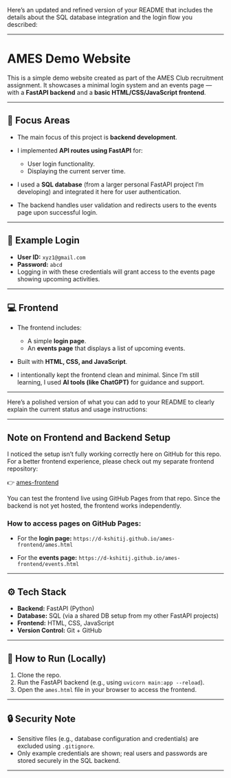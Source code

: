 Here’s an updated and refined version of your README that includes the details about the SQL database integration and the login flow you described:

---

# AMES Demo Website

This is a simple demo website created as part of the AMES Club recruitment assignment. It showcases a minimal login system and an events page — with a **FastAPI backend** and a **basic HTML/CSS/JavaScript frontend**.

---

## 🧠 Focus Areas

* The main focus of this project is **backend development**.
* I implemented **API routes using FastAPI** for:

  * User login functionality.
  * Displaying the current server time.
* I used a **SQL database** (from a larger personal FastAPI project I’m developing) and integrated it here for user authentication.
* The backend handles user validation and redirects users to the events page upon successful login.

---

## 🔐 Example Login

* **User ID:** `xyz1@gmail.com`
* **Password:** `abcd`
* Logging in with these credentials will grant access to the events page showing upcoming activities.

---

## 💻 Frontend

* The frontend includes:

  * A simple **login page**.
  * An **events page** that displays a list of upcoming events.
* Built with **HTML, CSS, and JavaScript**.
* I intentionally kept the frontend clean and minimal. Since I’m still learning, I used **AI tools (like ChatGPT)** for guidance and support.

---
Here’s a polished version of what you can add to your README to clearly explain the current status and usage instructions:

---

## Note on Frontend and Backend Setup

I noticed the setup isn’t fully working correctly here on GitHub for this repo.
For a better frontend experience, please check out my separate frontend repository:

👉 [ames-frontend](https://github.com/D-Kshitij/ames-frontend)

You can test the frontend live using GitHub Pages from that repo. Since the backend is not yet hosted, the frontend works independently.

### How to access pages on GitHub Pages:

* For the **login page:**
  `https://d-kshitij.github.io/ames-frontend/ames.html`

* For the **events page:**
  `https://d-kshitij.github.io/ames-frontend/events.html`

---



## ⚙️ Tech Stack

* **Backend:** FastAPI (Python)
* **Database:** SQL (via a shared DB setup from my other FastAPI projects)
* **Frontend:** HTML, CSS, JavaScript
* **Version Control:** Git + GitHub

---

## 🚀 How to Run (Locally)

1. Clone the repo.
2. Run the FastAPI backend (e.g., using `uvicorn main:app --reload`).
3. Open the `ames.html` file in your browser to access the frontend.

---

## 🔒 Security Note

* Sensitive files (e.g., database configuration and credentials) are excluded using `.gitignore`.
* Only example credentials are shown; real users and passwords are stored securely in the SQL backend.

---

